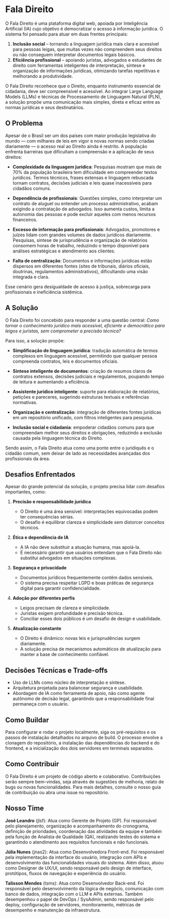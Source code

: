 # Fala Direito
O Fala Direito é uma plataforma digital web, apoiada por Inteligência Artificial (IA) cujo objetivo é democratizar o acesso à informação jurídica. O sistema foi pensado para atuar em duas frentes principais:
1. **Inclusão social** – tornando a linguagem jurídica mais clara e acessível para pessoas leigas, que muitas vezes não compreendem seus direitos ou não conseguem interpretar documentos legais básicos.
2. **Eficiência profissional** – apoiando juristas, advogados e estudantes de direito com ferramentas inteligentes de interpretação, síntese e organização de informações jurídicas, otimizando tarefas repetitivas e melhorando a produtividade.

O Fala Direito reconhece que o Direito, enquanto instrumento essencial de cidadania, deve ser compreensível e acessível. Ao integrar Large Language Models (LLMs) e técnicas de Processamento de Linguagem Natural (PLN), a solução propõe uma comunicação mais simples, direta e eficaz entre as normas jurídicas e seus destinatários.

## O Problema
Apesar de o Brasil ser um dos países com maior produção legislativa do mundo — com milhares de leis em vigor e novas normas sendo criadas diariamente — o acesso real ao Direito ainda é restrito. A população enfrenta barreiras que dificultam a compreensão e a aplicação de seus direitos:

  - **Complexidade da linguagem jurídica**: Pesquisas mostram que mais de 70% da população brasileira tem dificuldade em compreender textos jurídicos. Termos técnicos, frases extensas e linguagem rebuscada tornam contratos, decisões judiciais e leis quase inacessíveis para cidadãos comuns.
  
  - **Dependência de profissionais**: Questões simples, como interpretar um contrato de aluguel ou entender um processo administrativo, acabam exigindo a contratação de advogados. Isso aumenta custos, limita a autonomia das pessoas e pode excluir aqueles com menos recursos financeiros.
  
  - **Excesso de informação para profissionais**: Advogados, promotores e juízes lidam com grandes volumes de dados jurídicos diariamente. Pesquisas, síntese de jurisprudência e organização de relatórios consomem horas de trabalho, reduzindo o tempo disponível para análises estratégicas e atendimento aos clientes.
  
  - **Falta de centralização**: Documentos e informações jurídicas estão dispersos em diferentes fontes (sites de tribunais, diários oficiais, doutrinas, regulamentos administrativos), dificultando uma visão integrada e clara.

Esse cenário gera desigualdade de acesso à justiça, sobrecarga para profissionais e ineficiência sistêmica.

## A Solução
O Fala Direito foi concebido para responder a uma questão central:
_Como tornar o conhecimento jurídico mais acessível, eficiente e democrático para leigos e juristas, sem comprometer a precisão técnica?_

Para isso, a solução propõe:

  - **Simplificação de linguagem jurídica**: tradução automática de termos complexos em linguagem acessível, permitindo que qualquer pessoa compreenda contratos, leis e documentos oficiais.

  - **Síntese inteligente de documentos**: criação de resumos claros de contratos extensos, decisões judiciais e regulamentos, poupando tempo de leitura e aumentando a eficiência.

  - **Assistente jurídico inteligente**: suporte para elaboração de relatórios, petições e pareceres, sugerindo estruturas textuais e referências normativas.

  - **Organização e centralização**: integração de diferentes fontes jurídicas em um repositório unificado, com filtros inteligentes para pesquisa.

  - **Inclusão social e cidadania**: empoderar cidadãos comuns para que compreendam melhor seus direitos e obrigações, reduzindo a exclusão causada pela linguagem técnica do Direito.

Sendo assim, o Fala Direito atua como uma ponte entre o juridiquês e o cidadão comum, sem deixar de lado as necessidades avançadas dos profissionais da área.

## Desafios Enfrentados
Apesar do grande potencial da solução, o projeto precisa lidar com desafios importantes, como:

1. **Precisão e responsabilidade jurídica**
    - O Direito é uma área sensível: interpretações equivocadas podem ter consequências sérias.
    - O desafio é equilibrar clareza e simplicidade sem distorcer conceitos técnicos.

2. **Ética e dependência de IA**
    - A IA não deve substituir a atuação humana, mas apoiá-la.
    - É necessário garantir que usuários entendam que o Fala Direito não substitui advogados em situações complexas.

3. **Segurança e privacidade**
    - Documentos jurídicos frequentemente contêm dados sensíveis.
    - O sistema precisa respeitar LGPD e boas práticas de segurança digital para garantir confidencialidade.

4. **Adoção por diferentes perfis**
    - Leigos precisam de clareza e simplicidade.
    - Juristas exigem profundidade e precisão técnica.
    - Conciliar esses dois públicos é um desafio de design e usabilidade.

5. **Atualização constante**
    - O Direito é dinâmico: novas leis e jurisprudências surgem diariamente.
    - A solução precisa de mecanismos automáticos de atualização para manter a base de conhecimento confiável.

## Decisões Técnicas e Trade-offs

  - Uso de LLMs como núcleo de interpretação e síntese.
  - Arquitetura projetada para balancear segurança e usabilidade.
  - Abordagem de IA como ferramenta de apoio, não como agente autônomo de decisão legal, garantindo que a responsabilidade final permaneça com o usuário.

## Como Buildar
Para configurar e rodar o projeto localmente, siga os pré-requisitos e os passos de instalação detalhados no arquivo de build. O processo envolve a clonagem do repositório, a instalação das dependências do backend e do frontend, e a inicialização dos dois servidores em terminais separados.

## Como Contribuir
O Fala Direito é um projeto de código aberto e colaborativo. Contribuições serão sempre bem-vindas, seja através de sugestões de melhoria, relato de bugs ou novas funcionalidades. Para mais detalhes, consulte o nosso guia de contribuição ou abra uma issue no repositório.

## Nosso Time
**José Leandro** (jlsf): Atua como Gerente de Projeto (GP). Foi responsável pelo planejamento, organização e acompanhamento do cronograma, definição de prioridades, coordenação das atividades da equipe e também pela função de Analista de Qualidade (QA), realizando testes do sistema e garantindo o atendimento aos requisitos funcionais e não funcionais.

**Júlia Nunes** (jnas2): Atua como Desenvolvedora Front-end. Foi responsável pela implementação da interface do usuário, integração com APIs e desenvolvimento das funcionalidades visuais do sistema. Além disso, atuou como Designer de UX/UI, sendo responsável pelo design de interface, protótipos, fluxos de navegação e experiência do usuário.

**Talisson Mendes** (tsms): Atua como Desenvolvedor Back-end. Foi responsável pelo desenvolvimento da lógica de negócio, comunicação com banco de dados, integração com o LLM e APIs externas. Também desempenhou o papel de DevOps / SysAdmin, sendo responsável pelo deploy, configuração de servidores, monitoramento, métricas de desempenho e manutenção da infraestrutura.
